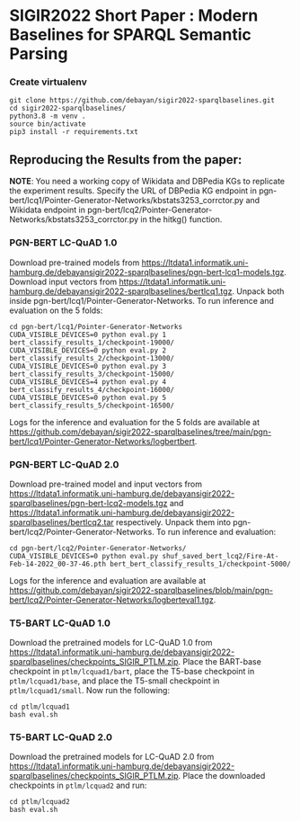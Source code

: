 
# SIGIR2022 Short Paper : Modern Baselines for SPARQL Semantic Parsing

### Create virtualenv
```
git clone https://github.com/debayan/sigir2022-sparqlbaselines.git
cd sigir2022-sparqlbaselines/
python3.8 -m venv .
source bin/activate
pip3 install -r requirements.txt
```

## Reproducing the Results from the paper:

**NOTE**: You need a working copy of Wikidata and DBPedia KGs to replicate the experiment results. Specify the URL of DBPedia KG endpoint in pgn-bert/lcq1/Pointer-Generator-Networks/kbstats3253_corrctor.py and Wikidata endpoint in pgn-bert/lcq2/Pointer-Generator-Networks/kbstats3253_corrctor.py  in the hitkg() function.

### PGN-BERT LC-QuAD 1.0
Download pre-trained models from https://ltdata1.informatik.uni-hamburg.de/debayansigir2022-sparqlbaselines/pgn-bert-lcq1-models.tgz. Download input vectors from https://ltdata1.informatik.uni-hamburg.de/debayansigir2022-sparqlbaselines/bertlcq1.tgz. Unpack both inside pgn-bert/lcq1/Pointer-Generator-Networks. To run inference and evaluation on the 5 folds:

```
cd pgn-bert/lcq1/Pointer-Generator-Networks
CUDA_VISIBLE_DEVICES=0 python eval.py 1 bert_classify_results_1/checkpoint-19000/
CUDA_VISIBLE_DEVICES=0 python eval.py 2 bert_classify_results_2/checkpoint-13000/
CUDA_VISIBLE_DEVICES=0 python eval.py 3 bert_classify_results_3/checkpoint-15000/
CUDA_VISIBLE_DEVICES=4 python eval.py 4 bert_classify_results_4/checkpoint-16000/
CUDA_VISIBLE_DEVICES=0 python eval.py 5 bert_classify_results_5/checkpoint-16500/
```
Logs for the inference and evaluation for the 5 folds are available at https://github.com/debayan/sigir2022-sparqlbaselines/tree/main/pgn-bert/lcq1/Pointer-Generator-Networks/logbertbert. 

### PGN-BERT LC-QuAD 2.0
Download pre-trained model and input vectors from https://ltdata1.informatik.uni-hamburg.de/debayansigir2022-sparqlbaselines/pgn-bert-lcq2-models.tgz and https://ltdata1.informatik.uni-hamburg.de/debayansigir2022-sparqlbaselines/bertlcq2.tar respectively. Unpack them into pgn-bert/lcq2/Pointer-Generator-Networks. To run inference and evaluation:

```
cd pgn-bert/lcq2/Pointer-Generator-Networks/
CUDA_VISIBLE_DEVICES=0 python eval.py shuf_saved_bert_lcq2/Fire-At-Feb-14-2022_00-37-46.pth bert_bert_classify_results_1/checkpoint-5000/
```
Logs for the inference and evaluation are available at https://github.com/debayan/sigir2022-sparqlbaselines/blob/main/pgn-bert/lcq2/Pointer-Generator-Networks/logberteval1.tgz.

### T5-BART LC-QuAD 1.0
Download the pretrained models for LC-QuAD 1.0 from https://ltdata1.informatik.uni-hamburg.de/debayansigir2022-sparqlbaselines/checkpoints_SIGIR_PTLM.zip. Place the BART-base checkpoint in `ptlm/lcquad1/bart`, place the T5-base checkpoint in `ptlm/lcquad1/base`, and place the T5-small checkpoint in `ptlm/lcquad1/small`. Now run the following:
```
cd ptlm/lcquad1
bash eval.sh
```

### T5-BART LC-QuAD 2.0
Download the pretrained models for LC-QuAD 2.0 from https://ltdata1.informatik.uni-hamburg.de/debayansigir2022-sparqlbaselines/checkpoints_SIGIR_PTLM.zip. Place the downloaded checkpoints in `ptlm/lcquad2` and run:
```
cd ptlm/lcquad2
bash eval.sh
```

